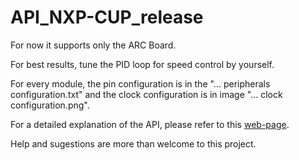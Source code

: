 # API_NXP-CUP_release
 For now it supports only the ARC Board.

 For best results, tune the PID loop for speed control by yourself.

 For every module, the pin configuration is in the "... peripherals configuration.txt" and the clock configuration is in image "... clock configuration.png".
 
 For a detailed explanation of the API, please refer to this [web-page](https://ocw.cs.pub.ro/courses/pm/prj2021/abasoc/api_arc_board).

 Help and sugestions are more than welcome to this project.
